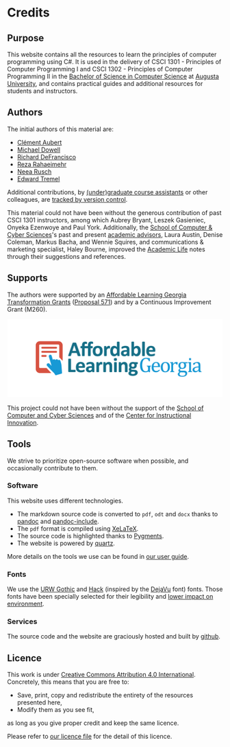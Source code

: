 # Credits

## Purpose

This website contains all the resources to learn the principles of computer programming using C#.
It is used in the delivery of CSCI 1301 - Principles of Computer Programming I and CSCI 1302 - Principles of Computer Programming II in the [Bachelor of Science in Computer Science](https://www.augusta.edu/ccs/bs-cs.php) at [Augusta University](https://www.augusta.edu), and contains practical guides and additional resources for students and instructors.

## Authors

The initial authors of this material are:

- [Clément Aubert](http://spots.augusta.edu/caubert/)
- [Michael Dowell](https://spots.augusta.edu/mdowell/)
- [Richard DeFrancisco](https://www.augusta.edu/faculty/directory/view.php?id=RDEFRANCISCO)
- [Reza Rahaeimehr](https://www.augusta.edu/faculty/directory/view.php?id=RRAHAEIMEHR)
- [Neea Rusch](https://nkrusch.github.io/)
- [Edward Tremel](https://edwardtremel.com/)

Additional contributions, by [(under)graduate course assistants](/docs/academic_life/ca) or other colleagues, are [tracked by version control](https://github.com/csci-1301/csci-1301.github.io/graphs/contributors).

This material could not have been without the generous contribution of past CSCI 1301 instructors, among which Aubrey Bryant, Leszek Gasieniec, Onyeka Ezenwoye and Paul York.
Additionally, the [School of Computer & Cyber Sciences](https://www.augusta.edu/ccs/)'s past and present [academic advisors](https://www.augusta.edu/ccs/faculty.php#Staff), Laura Austin, Denise Coleman, Markus Bacha, and Wennie Squires, and communications & marketing specialist, Haley Bourne, improved the [Academic Life](/docs/academic_life) notes through their suggestions and references.

## Supports

The authors were supported by an [Affordable Learning Georgia](https://www.affordablelearninggeorgia.org/) [Transformation Grants](https://www.affordablelearninggeorgia.org/grants/overview/) ([Proposal 571](https://www.affordablelearninggeorgia.org/assets/documents/571-proposal.docx)) and by a Continuous Improvement Grant (M260).

[![](img/ALG_Logo_hires.png)](https://www.affordablelearninggeorgia.org/)

This project could not have been without the support of the [School of Computer and Cyber Sciences](https://www.augusta.edu/ccs/) and of the [Center for Instructional Innovation](https://www.augusta.edu/innovation/).

## Tools

We strive to prioritize open-source software when possible, and occasionally contribute to them.

### Software

This website uses different technologies.

- The markdown source code is converted to `pdf`, `odt` and `docx` thanks to [pandoc](https://pandoc.org/) and [pandoc-include](https://github.com/DCsunset/pandoc-include).
- The `pdf` format is compiled using [XeLaTeX](https://tug.org/xetex/).
- The source code is highlighted thanks to [Pygments](https://pygments.org/).
- The website is powered by [quartz](https://quartz.jzhao.xyz/).

More details on the tools we use can be found in [our user guide](user_guide.html#repository-maintenance).

### Fonts

We use the [URW Gothic](https://fontesk.com/gothic-typeface/) and [Hack](https://sourcefoundry.org/hack/) (inspired by the [DejaVu](https://sourcefoundry.org/hack/) font) fonts.
Those fonts have been specially selected for their legibility and [lower impact on environment](https://en.wikipedia.org/wiki/Century_Gothic#Printer_ink_usage).

### Services

The source code and the website are graciously hosted and built by [github](https://github.com/).

## Licence

This work is under [Creative Commons Attribution 4.0 International](https://creativecommons.org/licenses/by/4.0/).
Concretely, this means that you are free to:

- Save, print, copy and redistribute the entirety of the resources presented here,
- Modify them as you see fit,

as long as you give proper credit and keep the same licence.

Please refer to [our licence file](https://github.com/csci-1301/csci-1301.github.io/blob/main/LICENSE.md) for the detail of this licence.

